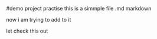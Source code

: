 #demo project practise 
this is a simmple file .md markdown

now i am trying to add to it
 
 let check this out
